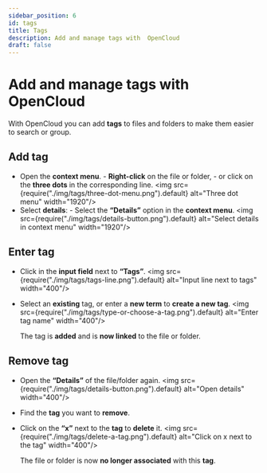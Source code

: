 ```yaml
---
sidebar_position: 6
id: tags
title: Tags
description: Add and manage tags with  OpenCloud
draft: false
---
```


# Add and manage tags with OpenCloud

With OpenCloud you can add **tags** to files and folders to make them easier to search or group.

## Add tag

- Open the **context menu**. - **Right-click** on the file or folder, - or click on the **three dots** in the corresponding line.
  <img src={require("./img/tags/three-dot-menu.png").default} alt="Three dot menu" width="1920"/>
- Select **details**: - Select the **“Details”** option in the **context menu**.
  <img src={require("./img/tags/details-button.png").default} alt="Select details in context menu" width="1920"/>

## Enter tag

- Click in the **input field** next to **“Tags”**.
  <img src={require("./img/tags/tags-line.png").default} alt="Input line next to tags" width="400"/>
- Select an **existing** tag, or enter a **new term** to **create a new tag**.
  <img src={require("./img/tags/type-or-choose-a-tag.png").default} alt="Enter tag name" width="400"/>

  The tag is **added** and is **now linked** to the file or folder.

## Remove tag

- Open the **“Details”** of the file/folder again.
  <img src={require("./img/tags/details-button.png").default} alt="Open details" width="400"/>
- Find the **tag** you want to **remove**.
- Click on the **“x”** next to the **tag** to **delete** it.
  <img src={require("./img/tags/delete-a-tag.png").default} alt="Click on x next to the tag" width="400"/>

  The file or folder is now **no longer associated** with this **tag**.
